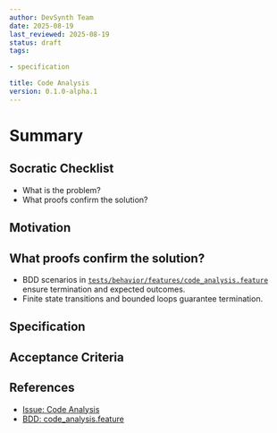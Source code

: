 ```yaml
---
author: DevSynth Team
date: 2025-08-19
last_reviewed: 2025-08-19
status: draft
tags:

- specification

title: Code Analysis
version: 0.1.0-alpha.1
---
```


<!--
Required metadata fields:
- author: document author
- date: creation date
- last_reviewed: last review date
- status: draft | review | published
- tags: search keywords
- title: short descriptive name
- version: specification version
-->

# Summary

## Socratic Checklist
- What is the problem?
- What proofs confirm the solution?

## Motivation

## What proofs confirm the solution?
- BDD scenarios in [`tests/behavior/features/code_analysis.feature`](../../tests/behavior/features/code_analysis.feature) ensure termination and expected outcomes.
- Finite state transitions and bounded loops guarantee termination.


## Specification

## Acceptance Criteria

## References

- [Issue: Code Analysis](../../issues/code-analysis.md)
- [BDD: code_analysis.feature](../../tests/behavior/features/code_analysis.feature)
